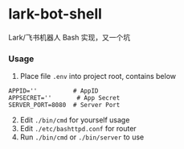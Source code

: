 # lark-bot-shell
Lark/飞书机器人 Bash 实现，又一个坑

### Usage

1. Place file `.env` into project root, contains below
```
APPID=''          # AppID
APPSECRET=''       # App Secret
SERVER_PORT=8080  # Server Port
```
2. Edit `./bin/cmd` for yourself usage
3. Edit `./etc/bashttpd.conf` for router
4. Run `./bin/cmd` or `./bin/server` to use
